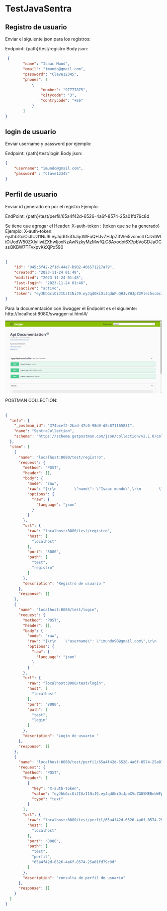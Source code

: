 # TestJavaSentra

## Registro de usuario

Enviar el siguiente json para los registros:

Endpoint: {path}/test/registro
Body json:
```json
 {
        "name": "Isaac Mund",
        "email": "imundo@gmail.com",
        "password": "Clave12345",
        "phones": [
            {
                "number": "97777875",
                "citycode": "3",			
                "contrycode": "+56"
            }
        ]
}
```


## login de usuario

Enviar username y password por ejemplo:

Endpoint: {path}/test/login
Body json:

```json
{
    "username": "imundo@gmail.com",
    "password" : "Clave12345"
}

```


## Perfil de usuario

Enviar id generado en por el registro Ejemplo:

EndPoint:
{path}/test/perfil/65a4f42d-6526-4a6f-8574-25a01fd79c8d

Se tiene que agregar el Header:
X-auth-token : {token que se ha generado}
Ejemplo:  X-auth-token: eyJhbGciOiJIUzI1NiJ9.eyJqdGkiOiJqdWFuQHJvZHJpZ3Vlei5vcmciLCJzdWIiOiJodW50ZXIyIiwiZXhwIjoxNzAwNzkyMzMwfQ.C8Axodoi6X7pbVoGDJaOCssQKBW7TFvxpvKkXjPx590

```json

{
    "id": "045c5f42-2f1d-44e7-b902-406571217a79",
    "created": "2023-11-24 01:48",
    "modified": "2023-11-24 01:48",
    "last-login": "2023-11-24 01:48",
    "isactive": "activo",
    "token": "eyJhbGciOiJIUzI1NiJ9.eyJqdGkiOiJqdWFuQHJvZHJpZ3Vlei5vcmciLCJzdWIiOiJodW50ZXIyIiwiZXhwIjoxNzAwNzkyMzMwfQ.C8Axodoi6X7pbVoGDJaOCssQKBW7TFvxpvKkXjPx590"
}
```
Para la documentación con Swagger el Endpoint es el siguiente:
http://localhost:8080/swagger-ui.html#/

<img align="center"  src="https://github.com/imundo/TestPracticoJavaWork/blob/main/swaggerimagen.JPG">


POSTMAN COLLECTION:

```json

{
  "info": {
    "_postman_id": "374bcef2-2bad-47c0-98d0-d8c871165831",
    "name": "SentraCollection",
    "schema": "https://schema.getpostman.com/json/collection/v2.1.0/collection.json"
  },
  "item": [
    {
      "name": "localhost:8080/test/registro",
      "request": {
        "method": "POST",
        "header": [],
        "body": {
          "mode": "raw",
          "raw": "{\r\n        \"name\": \"Isaac mundo\",\r\n        \"email\": \"imundo90@gmail.com\",\r\n        \"password\": \"Clave12345\",\r\n        \"phones\": [\r\n            {\r\n                \"number\": \"977778275\",\r\n                \"citycode\": \"3\",\t\t\t\r\n                \"contrycode\": \"+56\"\r\n            }\r\n        ]\r\n}",
          "options": {
            "raw": {
              "language": "json"
            }
          }
        },
        "url": {
          "raw": "localhost:8080/test/registro",
          "host": [
            "localhost"
          ],
          "port": "8080",
          "path": [
            "test",
            "registro"
          ]
        },
        "description": "Registro de usuario "
      },
      "response": []
    },
    {
      "name": "localhost:8080/test/login",
      "request": {
        "method": "POST",
        "header": [],
        "body": {
          "mode": "raw",
          "raw": "{\r\n    \"username\": \"imundo90@gmail.com\",\r\n    \"password\" : \"Clave12345\"\r\n}",
          "options": {
            "raw": {
              "language": "json"
            }
          }
        },
        "url": {
          "raw": "localhost:8080/test/login",
          "host": [
            "localhost"
          ],
          "port": "8080",
          "path": [
            "test",
            "login"
          ]
        },
        "description": "Login de usuario "
      },
      "response": []
    },
    {
      "name": "localhost:8080/test/perfil/65a4f42d-6526-4a6f-8574-25a01fd79c8d",
      "request": {
        "method": "POST",
        "header": [
          {
            "key": "X-auth-token",
            "value": "eyJhbGciOiJIUzI1NiJ9.eyJqdGkiOiJpbXVuZG85MEBnbWFpbC5jb20iLCJzdWIiOiJDbGF2ZTEyMzQ1IiwiZXhwIjoxNzE0MjUzMzk5fQ.VEUGLfZuwvM51jfAy2CSJ8ytjYExy6RheEXOB98-Pgw",
            "type": "text"
          }
        ],
        "url": {
          "raw": "localhost:8080/test/perfil/65a4f42d-6526-4a6f-8574-25a01fd79c8d",
          "host": [
            "localhost"
          ],
          "port": "8080",
          "path": [
            "test",
            "perfil",
            "65a4f42d-6526-4a6f-8574-25a01fd79c8d"
          ]
        },
        "description": "consulta de perfil de usuario"
      },
      "response": []
    }
  ]
}
```
